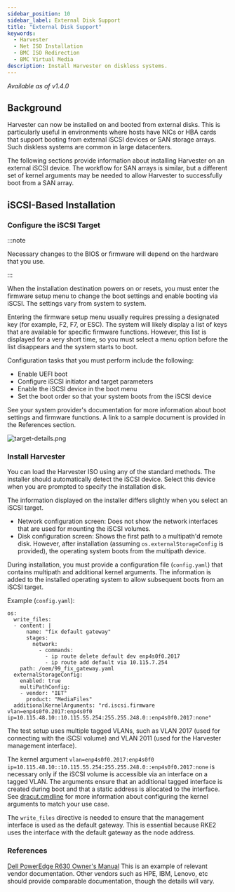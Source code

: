 ```yaml
---
sidebar_position: 10
sidebar_label: External Disk Support
title: "External Disk Support"
keywords:
  - Harvester
  - Net ISO Installation
  - BMC ISO Redirection
  - BMC Virtual Media
description: Install Harvester on diskless systems.
---
```



<head>
  <link rel="canonical" href="https://docs.harvesterhci.io/v1.4/install/external-disk-support"/>
</head>

_Available as of v1.4.0_

## Background

Harvester can now be installed on and booted from external disks. This is particularly useful in environments where hosts have NICs or HBA cards that support booting from external iSCSI devices or SAN storage arrays. Such diskless systems are common in large datacenters.

The following sections provide information about installing Harvester on an external iSCSI device. The workflow for SAN arrays is similar, but a different set of kernel arguments may be needed to allow Harvester to successfully boot from a SAN array.

## iSCSI-Based Installation

### Configure the iSCSI Target

:::note

Necessary changes to the BIOS or firmware will depend on the hardware that you use.

:::

When the installation destination powers on or resets, you must enter the firmware setup menu to change the boot settings and enable booting via iSCSI. The settings vary from system to system.

Entering the firmware setup menu usually requires pressing a designated key (for example, F2, F7, or ESC). The system will likely display a list of keys that are available for specific firmware functions. However, this list is displayed for a very short time, so you must select a menu option before the list disappears and the system starts to boot.

Configuration tasks that you must perform include the following:

- Enable UEFI boot
- Configure iSCSI initiator and target parameters
- Enable the iSCSI device in the boot menu
- Set the boot order so that your system boots from the iSCSI device

See your system provider's documentation for more information about boot settings and firmware functions. A link to a sample document is provided in the References section.

![target-details.png](/img/v1.4/external-disk/target-details.png)

### Install Harvester

You can load the Harvester ISO using any of the standard methods. The installer should automatically detect the iSCSI device. Select this device when you are prompted to specify the installation disk.

The information displayed on the installer differs slightly when you select an iSCSI target.

- Network configuration screen: Does not show the network interfaces that are used for mounting the iSCSI volumes.
- Disk configuration screen: Shows the first path to a multipath'd remote disk. However, after installation (assuming `os.externalStorageConfig` is provided), the operating system boots from the multipath device.

During installation, you must provide a configuration file (`config.yaml`) that contains multipath and additional kernel arguments. The information is added to the installed operating system to allow subsequent boots from an iSCSI target.

Example (`config.yaml`):

```
os:
  write_files:
  - content: |
      name: "fix default gateway"
      stages:
        network:
          - commands:
            - ip route delete default dev enp4s0f0.2017
            - ip route add default via 10.115.7.254
    path: /oem/99_fix_gateway.yaml
  externalStorageConfig:
    enabled: true
    multiPathConfig:
    - vendor: "IET"
      product: "MediaFiles"
  additionalKernelArguments: "rd.iscsi.firmware vlan=enp4s0f0.2017:enp4s0f0 ip=10.115.48.10::10.115.55.254:255.255.248.0::enp4s0f0.2017:none"
``` 

The test setup uses multiple tagged VLANs, such as VLAN 2017 (used for connecting with the iSCSI volume) and VLAN 2011 (used for the Harvester management interface).

The kernel argument `vlan=enp4s0f0.2017:enp4s0f0 ip=10.115.48.10::10.115.55.254:255.255.248.0::enp4s0f0.2017:none` is necessary only if the iSCSI volume is accessible via an interface on a tagged VLAN. The arguments ensure that an additional tagged interface is created during boot and that a static address is allocated to the interface. See [dracut.cmdline](https://manpages.opensuse.org/Tumbleweed/dracut/dracut.cmdline.7.en.html) for more information about configuring the kernel arguments to match your use case.

The `write_files` directive is needed to ensure that the management interface is used as the default gateway. This is essential because RKE2 uses the interface with the default gateway as the node address.


### References
[Dell PowerEdge R630 Owner's Manual](https://www.dell.com/support/manuals/en-au/poweredge-r630/r630_om_pub/uefi-iscsi-settings?guid=guid-adc7d625-5c7b-469d-ba9c-4a2c704fcc49&lang=en-us) This is an example of relevant vendor documentation. Other vendors such as HPE, IBM, Lenovo, etc should provide comparable documentation, though the details will vary.